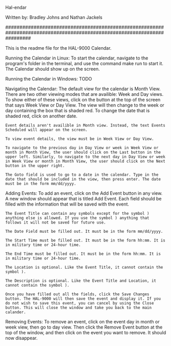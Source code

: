 Hal-endar

Written by:
Bradley Johns and Nathan Jackels

#########################################################################################################################

This is the readme file for the HAL-9000 Calendar.

Running the Calendar in Linux:
	To start the calendar, navigate to the program's folder in the terminal, and use the command
		make run
	to start it. The Calendar should show up on the screen.

Running the Calendar in Windows:
TODO

Navigating the Calendar:
	The default view for the calendar is Month View. There are two other viewing modes that are availible: Week and Day views. To show either of these views, click on the button at the top of the screen that says Week View or Day View. The view will then change to the week or day containing the box that is shaded red. To change the date that is shaded red, click on another date.

	Event details aren't availible in Month view. Instead, the text Events Scheduled will appear on the screen.

	To view event details, the view must be in Week View or Day View. 

	To navigate to the previous day in Day View or week in Week View or month in Month View, the user should click on the Last button in the upper left. Similarly, to navigate to the next day in Day View or week in Week View or month in Month View, the user should click on the Next button in the upper right.

	The Goto field is used to go to a date in the calendar. Type in the date that should be included in the view, then press enter. The date must be in the form mm/dd/yyyy.

Adding Events:
	To add an event, click on the Add Event button in any view. A new window should appear that is titled Add Event. Each field should be filled with the information that will be saved with the event.

	The Event Title can contain any symbols except for the symbol ) anything else is allowed. If you use the symbol ) anything that follows it will not be saved for future use.

	The Date Field must be filled out. It must be in the form mm/dd/yyyy.

	The Start Time must be filled out. It must be in the form hh:mm. It is in military time or 24-hour time.

	The End Time must be filled out. It must be in the form hh:mm. It is in military time or 24-hour time.

	The Location is optional. Like the Event Title, it cannot contain the symbol ).

	The Description is optional. Like the Event Title and Location, it cannot contain the symbol ).

	Once you have filled out all the fields, click the Save Changes button. The HAL-9000 will then save the event and display it. If you do not wish to save this event, you can cancel by using the Close button. This will close the window and take you back to the main calander.

Removing Events:
	To remove an event, click on the event day in month or week view, then go to day view. Then click the Remove Event button at the top of the window, and then click on the event you want to remove. It should now disappear.
